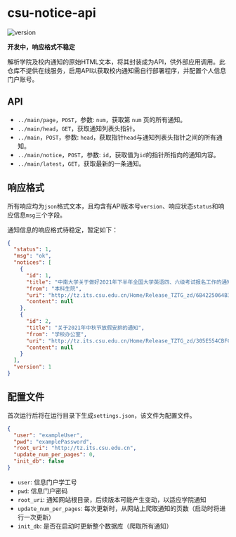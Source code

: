 # csu-notice-api

![version](https://img.shields.io/badge/version-0.2.0--SNAPSHOT-blue)

**开发中，响应格式不稳定**

解析学院及校内通知的原始HTML文本，将其封装成为API，供外部应用调用。此仓库不提供在线服务，启用API以获取校内通知需自行部署程序，并配置个人信息门户账号。

## API

- `../main/page`，`POST`，参数: `num`，获取第 `num` 页的所有通知。
- `../main/head`，`GET`，获取通知列表头指针。
- `../main`，`POST`，参数: `head`，获取指针`head`与通知列表头指针之间的所有通知。
- `../main/notice`，`POST`，参数: `id`，获取值为`id`的指针所指向的通知内容。
- `../main/latest`，`GET`，获取最新的一条通知。

## 响应格式

所有响应均为`json`格式文本，且均含有API版本号`version`、响应状态`status`和响应信息`msg`三个字段。

通知信息的响应格式待稳定，暂定如下：

```json
{
  "status": 1,
  "msg": "ok",
  "notices": [
    {
      "id": 1,
      "title": "中南大学关于做好2021年下半年全国大学英语四、六级考试报名工作的通知",
      "from": "本科生院",
      "uri": "http://tz.its.csu.edu.cn/Home/Release_TZTG_zd/6B4225064B3448C783EE3F3DA60CF9C0",
      "content": null
    },
    {
      "id": 2,
      "title": "关于2021年中秋节放假安排的通知",
      "from": "学校办公室",
      "uri": "http://tz.its.csu.edu.cn/Home/Release_TZTG_zd/305E554CBFCE428E8A4355ED0831C5A9",
      "content": null
    }
  ],
  "version": 1
}
```

## 配置文件

首次运行后将在运行目录下生成`settings.json`，该文件为配置文件。

```json
{
  "user": "exampleUser",
  "pwd": "examplePassword",
  "root_uri": "http://tz.its.csu.edu.cn",
  "update_num_per_pages": 0,
  "init_db": false
}
```

- `user`: 信息门户学工号
- `pwd`: 信息门户密码
- `root_uri`: 通知网站根目录，后续版本可能产生变动，以适应学院通知
- `update_num_per_pages`: 每次更新时，从网站上爬取通知的页数（启动时将进行一次更新）
- `init_db`: 是否在启动时更新整个数据库（爬取所有通知）